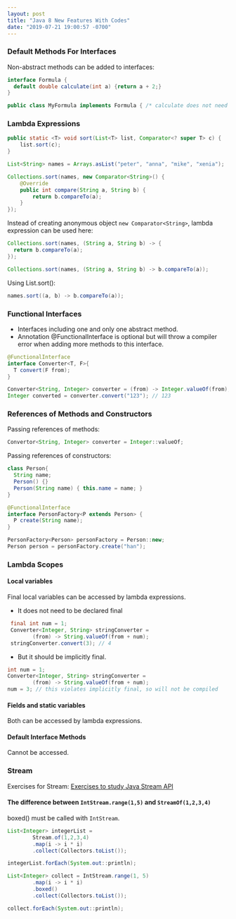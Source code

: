 ```yaml
---
layout: post
title: "Java 8 New Features With Codes"
date: "2019-07-21 19:00:57 -0700"
---
```


### Default Methods For Interfaces
Non-abstract methods can be added to interfaces:
```Java
interface Formula {
  default double calculate(int a) {return a + 2;}
}

public class MyFormula implements Formula { /* calculate does not need to be implemented*/}
```

### Lambda Expressions
```Java
public static <T> void sort(List<T> list, Comparator<? super T> c) {
    list.sort(c);
}

List<String> names = Arrays.asList("peter", "anna", "mike", "xenia");

Collections.sort(names, new Comparator<String>() {
    @Override
    public int compare(String a, String b) {
        return b.compareTo(a);
    }
});
```
Instead of creating anonymous object ``new Comparator<String>``, lambda expression can be used here:
```Java
Collections.sort(names, (String a, String b) -> {
  return b.compareTo(a);
});

Collections.sort(names, (String a, String b) -> b.compareTo(a));

```
Using List.sort():
```Java
names.sort((a, b) -> b.compareTo(a));
```

### Functional Interfaces
- Interfaces including one and only one abstract method.
- Annotation @FunctionalInterface is optional but will throw a compiler error when adding more methods to this interface.

```Java
@FunctionalInterface
interface Converter<T, F>{
  T convert(F from);
}
```
```Java
Converter<String, Integer> converter = (from) -> Integer.valueOf(from);
Integer converted = converter.convert("123"); // 123
```

### References of Methods and Constructors
Passing references of methods:
```Java
Convertor<String, Integer> converter = Integer::valueOf;
```
Passing references of constructors:
```Java
class Person{
  String name;
  Person() {}
  Person(String name) { this.name = name; }
}

@FunctionalInterface
interface PersonFactory<P extends Person> {
  P create(String name);
}

PersonFactory<Person> personFactory = Person::new;
Person person = personFactory.create("han");
```

### Lambda Scopes
#### Local variables
Final local variables can be accessed by lambda expressions.
- It does not need to be declared final
```Java
 final int num = 1;
 Converter<Integer, String> stringConverter =
        (from) -> String.valueOf(from + num);
 stringConverter.convert(3); // 4
```
- But it should be implicitly final.
```Java
int num = 1;
Converter<Integer, String> stringConverter =
        (from) -> String.valueOf(from + num);
num = 3; // this violates implicitly final, so will not be compiled
```

#### Fields and static variables
Both can be accessed by lambda expressions.

#### Default Interface Methods
Cannot be accessed.

### Stream
Exercises for Stream: [Exercises to study Java Stream API](http://binkurt.blogspot.com/2017/10/exercises-to-study-java-stream-api.html)
#### The difference between ``IntStream.range(1,5)`` and ``StreamOf(1,2,3,4)``
boxed() must be called with ``IntStream``.
```Java
List<Integer> integerList =
        Stream.of(1,2,3,4)
        .map(i -> i * i)
        .collect(Collectors.toList());

integerList.forEach(System.out::println);

List<Integer> collect = IntStream.range(1, 5)
        .map(i -> i * i)
        .boxed()
        .collect(Collectors.toList());

collect.forEach(System.out::println);
```

